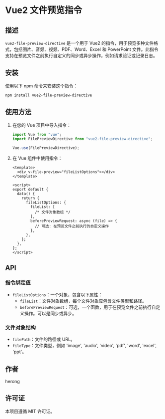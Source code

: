 # Vue2 文件预览指令

## 描述

`vue2-file-preview-directive` 是一个用于 Vue2 的指令，用于预览多种文件格式，包括图片、音频、视频、PDF、Word、Excel 和 PowerPoint 文件。此指令支持在预览文件之前执行自定义的同步或异步操作，例如请求验证或记录日志。

## 安装

使用以下 npm 命令来安装这个指令：

```bash
npm install vue2-file-preview-directive
```

## 使用方法

1. 在您的 Vue 项目中导入指令：

   ```javascript
   import Vue from "vue";
   import FilePreviewDirective from "vue2-file-preview-directive";

   Vue.use(FilePreviewDirective);
   ```

2. 在 Vue 组件中使用指令：

   ```vue
   <template>
     <div v-file-preview="fileListOptions"></div>
   </template>

   <script>
   export default {
     data() {
       return {
         fileListOptions: {
           fileList: [
             /* 文件对象数组 */
           ],
           beforePreviewRequest: async (file) => {
             // 可选: 在预览文件之前执行的自定义操作
           },
         },
       };
     },
   };
   </script>
   ```

## API

### 指令绑定值

- `fileListOptions`：一个对象，包含以下属性：
  - `fileList`：文件对象数组，每个文件对象应包含文件类型和路径。
  - `beforePreviewRequest`：可选，一个函数，用于在预览文件之前执行自定义操作。可以是同步或异步。

### 文件对象结构

- `filePath`：文件的路径或 URL。
- `fileType`：文件类型，例如 'image', 'audio', 'video', 'pdf', 'word', 'excel', 'ppt'。

## 作者

herong

## 许可证

本项目遵循 MIT 许可证。

